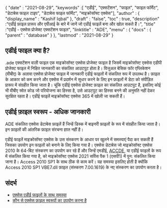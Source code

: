 {
  "date" : "2021-08-29",
  "keywords" :[ "एडीई", "एक्सटेंशन", "फाइल", "फाइल फॉर्मेट", "डेटाबेस फाइल टाइप", "डेटाबेस फाइल फॉर्मेट", "माइक्रोसॉफ्ट एक्सेस"],
  "author" : {
    "display_name" : "Kashif Iqbal"
},
  "draft" : "false",
  "toc" : true,
  "description" :"एडीई फ़ाइल प्रारूप और एपीआई के बारे में जानें जो एडीई फाइलें बना और खोल सकते हैं।",
  "title" :"एडीई - एक्सेस प्रोजेक्ट एक्सटेंशन फाइल",
  "linktitle" : "ADE",
  "menu" : {
    "docs" : {
      "parent" : "database"
}
},
  "lastmod" : "2021-08-29"
}

## एडीई फाइल क्या है?

.ade एक्सटेंशन वाली फाइल एक माइक्रोसॉफ्ट एक्सेस प्रोजेक्ट फाइल है जिसमें माइक्रोसॉफ्ट एक्सेस एडीपी प्रोजेक्ट फाइल में निहित जानकारी का संकलित आउटपुट होता है। विजुअल बेसिक फॉर एप्लिकेशन (वीबीए) के अलावा एक्सेस प्रोजेक्ट फाइल में जानकारी एडीई फाइलों में संकलित रूप में उपलब्ध है। फ़ाइल के आकार को कम करने और एक्सेस में प्रदर्शन में सुधार करने के लिए इन फ़ाइलों में डेटा को संपीड़ित प्रारूप में संग्रहीत किया जाता है। चूंकि एडीई एक्सेस प्रोजेक्ट फ़ाइल का संकलित आउटपुट है, इसलिए कोई भी वीबीए स्रोत कोड जो परियोजना का हिस्सा है, उसे आउटपुट का हिस्सा बनने की अनुमति नहीं देकर सुरक्षित रहता है। एडीई फाइलें माइक्रोसॉफ्ट एक्सेस 365 में खोली जा सकती हैं।

## एडीई फ़ाइल स्वरूप - अधिक जानकारी

ADE संकलित एक्सेस डेटाबेस फ़ाइलें हैं जिन्हें डिस्क में बाइनरी फ़ाइलों के रूप में संग्रहीत किया जाता है। इन फ़ाइलों की आंतरिक फ़ाइल संरचना ज्ञात नहीं है।

एडीई फाइलें माइक्रोसॉफ्ट एक्सेस के उस संस्करण के आधार पर खुलने में समस्याएं पैदा कर सकती हैं जिसका उपयोग इन फाइलों को बनाने के लिए किया गया है। एक्सेस डेटाबेस जो माइक्रोसॉफ्ट एक्सेस 2010 के 64-बिट संस्करण का उपयोग कर रहे हैं और जिन्हें एमडीई, [ACCDE](/hi/database/ACCD/), या एडीई फाइलों के रूप में संकलित किया गया है, को माइक्रोसॉफ्ट एक्सेस 2021 सर्विस पैक 1 (एसपी1) में पुन: संकलित किया जाना है। Access 2010 SP1 के साथ ठीक से काम करें। यह समस्या इसलिए होती है क्योंकि Access 2010 SP1 VBE7.dll फ़ाइल (संस्करण 7.00.1619) के नए संस्करण का उपयोग करता है।

## संदर्भ

* [एक्सेस एडीई फाइलों के साथ समस्या](https://learn.microsoft.com/en-us/office/troubleshoot/access/error-run-compiled-mde-accde-ade)
* [कौन से एक्सेस फ़ाइल स्वरूपों का उपयोग करना है](https://support.microsoft.com/en-us/office/which-access-file-format-should-i-use-012d9ab3-d14c-479e-b617-be66f9070b41)

